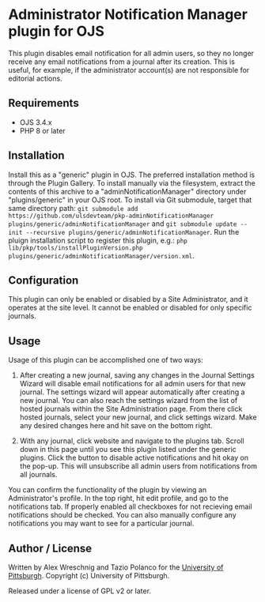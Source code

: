 # Administrator Notification Manager plugin for OJS

This plugin disables email notification for all admin users, so they no longer receive any email notifications from a journal after its creation.  This is useful, for example, if the administrator account(s) are not responsible for editorial actions.

## Requirements

* OJS 3.4.x
* PHP 8 or later

## Installation

Install this as a "generic" plugin in OJS.  The preferred installation method is through the Plugin Gallery. To install manually via the filesystem, extract the contents of this archive to a "adminNotificationManager" directory under "plugins/generic" in your OJS root.  To install via Git submodule, target that same directory path: `git submodule add https://github.com/ulsdevteam/pkp-adminNotificationManager plugins/generic/adminNotificationManager` and `git submodule update --init --recursive plugins/generic/adminNotificationManager`.  Run the pluign installation script to register this plugin, e.g.: `php lib/pkp/tools/installPluginVersion.php plugins/generic/adminNotificationManager/version.xml`.

## Configuration

This plugin can only be enabled or disabled by a Site Administrator, and it operates at the site level.  It cannot be enabled or disabled for only specific journals.

## Usage

 Usage of this plugin can be accomplished one of two ways:

  1) After creating a new journal, saving any changes in the Journal Settings Wizard will disable email notifications for all admin users for that new journal.  The settings wizard will appear automatically after creating a new journal.  You can also reach the settings wizard from the list of hosted journals within the Site Administration page. From there click hosted journals, select your new journal, and click settings wizard. Make any desired changes here and hit save on the bottom right.

  2) With any journal, click website and navigate to the plugins tab. Scroll down in this page until you see this plugin listed under the generic plugins. Click the button to disable active notifications and hit okay on the pop-up.  This will unsubscribe all admin users from notifications from all journals.

You can confirm the functionality of the plugin by viewing an Administrator's profile.  In the top right, hit edit profile, and go to the notifications tab. If properly enabled all checkboxes for not recieving email notifications should be checked. You can also manually configure any notifications you may want to see for a particular journal.

## Author / License

Written by Alex Wreschnig and Tazio Polanco for the [University of Pittsburgh](http://www.pitt.edu).  Copyright (c) University of Pittsburgh.

Released under a license of GPL v2 or later.
